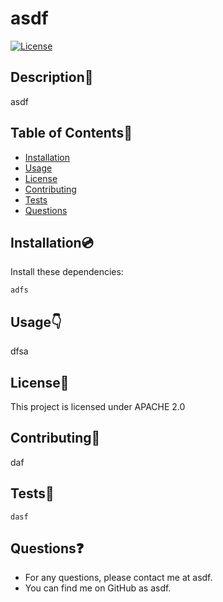 
# asdf 
[![License](https://img.shields.io/badge/License-Apache%202.0-blue.svg)](https://opensource.org/licenses/Apache-2.0)

## Description🔖
asdf

## Table of Contents📗
* [Installation](#installation💿)
* [Usage](#usage👇)
* [License](#license🔑)
* [Contributing](#contributing🙋)
* [Tests](#tests🔎)
* [Questions](#questions❓)

## Installation💿

Install these dependencies:
```
adfs
```

## Usage👇
dfsa

## License🔑
This project is licensed under APACHE 2.0

## Contributing🙋
daf

## Tests🔎
```
dasf
```

## Questions❓
* For any questions, please contact me at asdf.
* You can find me on GitHub as asdf.

